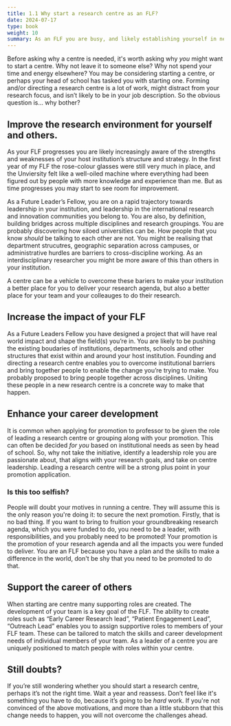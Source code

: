 ```yaml
---
title: 1.1 Why start a research centre as an FLF?
date: 2024-07-17
type: book
weight: 10
summary: As an FLF you are busy, and likely establishing yourself in new fields. So, why add launching a research/innovation centre to your overflowing todo list?
---
```


Before asking why a centre is needed, it's worth asking why *you* might want to start a centre. Why not leave it to someone else? Why not spend your time and energy elsewhere? You may be considering starting a centre, or perhaps your head of school has tasked you with starting one. Forming and/or directing a research centre is a lot of work, might distract from your research focus, and isn’t likely to be in your job description. So the obvious question is... why bother?

## Improve the research environment for yourself and others.

As your FLF progresses you are likely increasingly aware of the strengths and weaknesses of your host institution’s structure and strategy. In the first year of my FLF the rose-colour glasses were still very much in place, and the Unviersity felt like a well-oiled machine where everything had been figured out by people with more knowledge and experience than me. But as time progresses you may start to see room for improvement. 

As a Future Leader’s Fellow, you are on a rapid trajectory towards leadership in your institution, and leadership in the international research and innovation communities you belong to. You are also, by definition, building bridges across multiple disciplines and research groupings. You are probably discovering how siloed universities can be. How people that you know *should* be talking to each other are not. You might be realising that department strucutres, geographic separation across campuses, or administrative hurdles are barriers to cross-discipline working. As an interdisciplinary researcher you might be more aware of this than others in your institution.

A centre can be a vehicle to overcome these bariers to make your institution a better place for you to deliver your research agenda, but also a better place for your team and your colleauges to do their research.

## Increase the impact of your FLF

As a Future Leaders Fellow you have designed a project that will have real world impact and shape the field(s) you’re in. You are likely to be pushing the existing boudaries of institutions, departments, schools and other structures that exist within and around your host institution. Founding and directing a research centre enables you to overcome institutional barriers and bring together people to enable the change you’re trying to make. You probably proposed to bring people together across disciplines. Uniting these people in a new research centre is a concrete way to make that happen.

## Enhance your career development

It is common when applying for promotion to professor to be given the role of leading a research centre or grouping along with your promotion. This can often be decided *for you* based on institutional needs as seen by head of school. So, why not take the initiative, identify a leadership role you are passionate about, that aligns with your research goals, and take on centre leadership. Leading a research centre will be a strong plus point in your promotion application.

### Is this too selfish?

People will doubt your motives in running a centre. They will assume this is the only reason you're doing it: to secure the next promotion. Firstly, that is no bad thing. If you want to bring to fruition your groundbreaking research agenda, which you were funded to do, you need to be a leader, with responsibilities, and you probably need to be promoted! Your promotion is the promotion of your research agenda and all the impacts you were funded to deliver. You are an FLF because you have a plan and the skills to make a difference in the world, don't be shy that you need to be promoted to do that. 

## Support the career of others

When starting are centre many supporting roles are created. The development of your team is a key goal of the FLF. The ability to create roles such as “Early Career Research lead”, “Patient Engagement Lead”, “Outreach Lead” enables you to assign supportive roles to members of your FLF team. These can be tailored to match the skills and career development needs of individual members of your team. As a leader of a centre you are uniquely positioned to match people with roles within your centre.

## Still doubts?

If you’re still wondering whether you should start a research centre, perhaps it’s not the right time. Wait a year and reassess. Don’t feel like it's something you have to do, because it’s going to be *hard* work. If you're not convinced of the above motivations, and more than a little stubborn that this change needs to happen, you will not overcome the challenges ahead.
